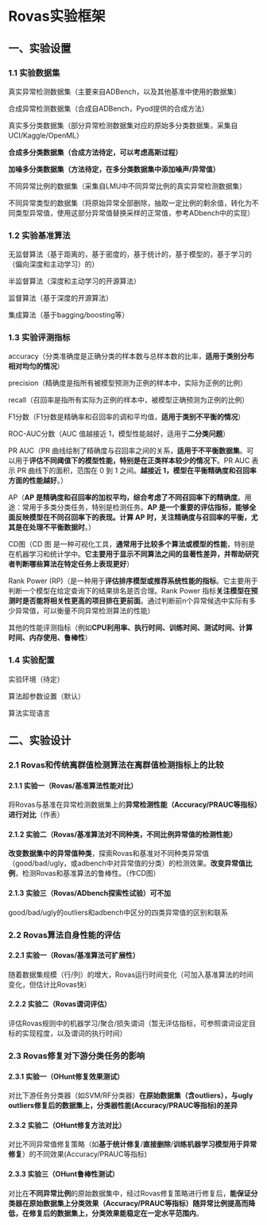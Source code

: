 

# Rovas实验框架

## 一、实验设置

### 1.1 实验数据集

真实异常检测数据集（主要来自ADBench，以及其他基准中使用的数据集）

合成异常检测数据集（合成自ADBench，Pyod提供的合成方法）

真实多分类数据集（部分异常检测数据集对应的原始多分类数据集，采集自UCI/Kaggle/OpenML）

**合成多分类数据集（合成方法待定，可以考虑高斯过程）**

**加噪多分类数据集（方法待定，在多分类数据集中添加噪声/异常值）**

不同异常比例的数据集（采集自LMU中不同异常比例的真实异常检测数据集）

不同异常类型的数据集（将原始异常全部删除，抽取一定比例的剩余值，转化为不同类型异常值，使用这部分异常值替换采样的正常值，参考ADbench中的实现）

### 1.2 实验基准算法

无监督算法（基于距离的，基于密度的，基于统计的，基于模型的，基于学习的（偏向深度和主动学习）的）

半监督算法（深度和主动学习的开源算法）

监督算法（基于深度的开源算法）

集成算法（基于bagging/boosting等）

### 1.3 实验评测指标

accuracy（分类准确度是正确分类的样本数与总样本数的比率，**适用于类别分布相对均匀的情况**）

precision（精确度是指所有被模型预测为正例的样本中，实际为正例的比例）

recall（召回率是指所有实际为正例的样本中，被模型正确预测为正例的比例）

F1分数（F1分数是精确率和召回率的调和平均值，**适用于类别不平衡的情况**）

ROC-AUC分数（AUC 值越接近 1，模型性能越好，适用于**二分类问题**）

PR AUC（PR 曲线绘制了精确度与召回率之间的关系，**适用于不平衡数据集**。可以用于**评估不同阈值下的模型性能，特别是在正类样本较少的情况下**。PR AUC 表示 PR 曲线下的面积，范围在 0 到 1 之间。**越接近 1，模型在平衡精确度和召回率方面的性能越好**。）

AP（**AP 是精确度和召回率的加权平均，综合考虑了不同召回率下的精确度**。用途：常用于多类分类任务，特别是检测任务。**AP 是一个重要的评估指标，能够全面反映模型在不同召回率下的表现。计算 AP 时，关注精确度与召回率的平衡，尤其是在处理不平衡数据时**。）

CD图（CD 图 是一种可视化工具，**通常用于比较多个算法或模型的性能**，特别是在机器学习和统计学中。**它主要用于显示不同算法之间的显著性差异，并帮助研究者判断哪些算法在特定任务上表现更好**）

Rank Power (RP)（是一种用于**评估排序模型或推荐系统性能的指标**。它主要用于判断一个模型在给定查询下的结果排名是否合理。Rank Power 指标**关注模型在预测时是否能将相关性更高的项目排在更前面**。通过判断前n个异常候选中实际有多少异常值，可以衡量不同异常检测算法的性能）

其他的性能评测指标（例如**CPU利用率、执行时间、训练时间、测试时间、计算时间、内存使用、鲁棒性**）

### 1.4 实验配置

实验环境（待定）

算法超参数设置（默认）

算法实现语言



## 二、实验设计

### 2.1 Rovas和传统离群值检测算法在离群值检测指标上的比较

#### 2.1.1 实验一（Rovas/基准算法性能对比）

将Rovas与基准在异常检测数据集上的**异常检测性能（Accuracy/PRAUC等指标）进行对比**（作表）

#### 2.1.2 实验二（Rovas/基准算法对不同种类，不同比例异常值的检测性能）

**改变数据集中的异常值种类**，探索Rovas和基准对不同种类异常值（good/bad/ugly，或adbench中对异常值的分类）的检测效果。**改变异常值比例**，检测Rovas和基准算法的鲁棒性。（作CD图）

#### 2.1.3 实验三（Rovas/ADbench探索性试验）可不加

good/bad/ugly的outliers和adbench中区分的四类异常值的区别和联系



### 2.2 Rovas算法自身性能的评估

#### 2.2.1 实验一（Rovas/基准算法可扩展性）

随着数据集规模（行/列）的增大，Rovas运行时间变化（可加入基准算法的时间变化，但估计比Rovas快）

#### 2.2.2 实验二（Rovas谓词评估）

评估Rovas规则中的机器学习/聚合/损失谓词（暂无评估指标，可参照谓词设定目标的实现程度，以及谓词的执行时间）



### 2.3 Rovas修复对下游分类任务的影响

#### 2.3.1 实验一（OHunt修复效果测试）

对比下游任务分类器（如SVM/RF分类器）**在原始数据集（含outliers），与ugly outliers修复后的数据集上，分类器性能(Accuracy/PRAUC等指标)的差异**

#### 2.3.2 实验二（OHunt修复方法对比）

对比不同异常值修复策略（如**基于统计修复**/**直接删除**/**训练机器学习模型用于异常修复**）的不同效果(Accuracy/PRAUC等指标)

#### 2.3.3 实验三（OHunt鲁棒性测试）

对比在**不同异常比例**的原始数据集中，经过Rovas修复策略进行修复后，**能保证分类器在原始数据集上分类效果（Accuracy/PRAUC等指标）随异常比例提高而降低，在修复后的数据集上，分类效果能稳定在一定水平范围内**。
